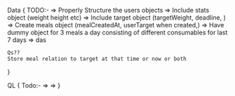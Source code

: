 Data {
    TODO:-
    => Properly Structure the users objects
    => Include stats object (weight height etc)
    => Include target object (targetWeight, deadline, )
    => Create meals object (mealCreatedAt, userTarget when created,)
    => Have dummy object for 3 meals a day consisting of different consumables for last 7 days
    => das


    Qs??
    Store meal relation to target at that time or now or both
}

QL {
    Todo:-
    => 
    => 
}